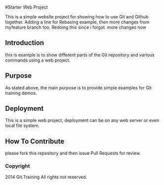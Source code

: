 #Starter Web Project

This is a simple website project for showing how to use Git and Github together.
Adding a line for Rebasing example, then more changes from myfeature branch too.
Redoing this since i forgot.
more changes now

## Introduction

this is example is to show different parts of the Git repository and various commands using a web project.

## Purpose

As stated above, the main purpose is to provide simple examples for Git training demos.

## Deployment

This is a simple web project, deployment can be on any web server or even local file system.

## How To Contribute
please fork this repository and then issue Pull Requests for review.

### Copyright

2014 Git.Training All rights not reserved.